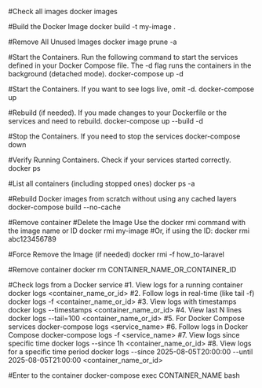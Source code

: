 #Check all images
docker images

#Build the Docker Image
docker build -t my-image .

#Remove All Unused Images
docker image prune -a

#Start the Containers. Run the following command to start the services defined in your Docker Compose file. The -d flag runs the containers in the background (detached mode).
docker-compose up -d

#Start the Containers. If you want to see logs live, omit -d.
docker-compose up

#Rebuild (if needed). If you made changes to your Dockerfile or the services and need to rebuild.
docker-compose up --build -d

#Stop the Containers. If you need to stop the services
docker-compose down

#Verify Running Containers. Check if your services started correctly.
docker ps

#List all containers (including stopped ones)
docker ps -a

#Rebuild Docker images from scratch without using any cached layers
docker-compose build --no-cache

#Remove container
#Delete the Image Use the docker rmi command with the image name or ID
docker rmi my-image
#Or, if using the ID:
docker rmi abc123456789

#Force Remove the Image (if needed)
docker rmi -f how_to-laravel

#Remove container
docker rm CONTAINER_NAME_OR_CONTAINER_ID

#Check logs from a Docker service
#1. View logs for a running container
docker logs <container_name_or_id>
#2. Follow logs in real-time (like tail -f)
docker logs -f <container_name_or_id>
#3. View logs with timestamps
docker logs --timestamps <container_name_or_id>
#4. View last N lines
docker logs --tail=100 <container_name_or_id>
#5. For Docker Compose services
docker-compose logs <service_name>
#6. Follow logs in Docker Compose
docker-compose logs -f <service_name>
#7. View logs since specific time
docker logs --since 1h <container_name_or_id>
#8. View logs for a specific time period
docker logs --since 2025-08-05T20:00:00 --until 2025-08-05T21:00:00 <container_name_or_id>

#Enter to the container
docker-compose exec CONTAINER_NAME bash
